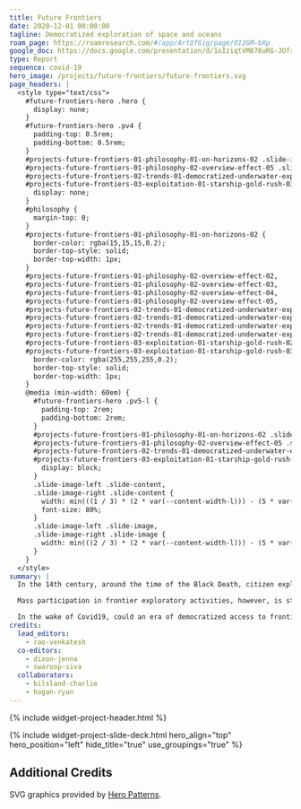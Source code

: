 ```yaml
---
title: Future Frontiers
date: 2020-12-01 00:00:00
tagline: Democratized exploration of space and oceans
roam_page: https://roamresearch.com/#/app/ArtOfGig/page/O12GM-bXp
google_doc: https://docs.google.com/presentation/d/1oIziqtVM878uRG-JOfrQNvGFsQWKP_S_W8cLkhQlXvA/edit
type: Report
sequence: covid-19
hero_image: /projects/future-frontiers/future-frontiers.svg
page_headers: |
  <style type="text/css">
    #future-frontiers-hero .hero {
      display: none;
    }
    #future-frontiers-hero .pv4 {
      padding-top: 0.5rem;
      padding-bottom: 0.5rem;
    }
    #projects-future-frontiers-01-philosophy-01-on-horizons-02 .slide-image,
    #projects-future-frontiers-01-philosophy-02-overview-effect-05 .slide-image,
    #projects-future-frontiers-02-trends-01-democratized-underwater-exploration-05 .slide-image,
    #projects-future-frontiers-03-exploitation-01-starship-gold-rush-03 .slide-image {
      display: none;
    }
    #philosophy {
      margin-top: 0;
    }
    #projects-future-frontiers-01-philosophy-01-on-horizons-02 {
      border-color: rgba(15,15,15,0.2);
      border-top-style: solid;
      border-top-width: 1px;
    }
    #projects-future-frontiers-01-philosophy-02-overview-effect-02,
    #projects-future-frontiers-01-philosophy-02-overview-effect-03,
    #projects-future-frontiers-01-philosophy-02-overview-effect-04,
    #projects-future-frontiers-01-philosophy-02-overview-effect-05,
    #projects-future-frontiers-02-trends-01-democratized-underwater-exploration-02,
    #projects-future-frontiers-02-trends-01-democratized-underwater-exploration-03,
    #projects-future-frontiers-02-trends-01-democratized-underwater-exploration-04,
    #projects-future-frontiers-02-trends-01-democratized-underwater-exploration-05,
    #projects-future-frontiers-03-exploitation-01-starship-gold-rush-02,
    #projects-future-frontiers-03-exploitation-01-starship-gold-rush-03 {
      border-color: rgba(255,255,255,0.2);
      border-top-style: solid;
      border-top-width: 1px;
    }
    @media (min-width: 60em) {
      #future-frontiers-hero .pv5-l {
        padding-top: 2rem;
        padding-bottom: 2rem;
      }
      #projects-future-frontiers-01-philosophy-01-on-horizons-02 .slide-image,
      #projects-future-frontiers-01-philosophy-02-overview-effect-05 .slide-image,
      #projects-future-frontiers-02-trends-01-democratized-underwater-exploration-05 .slide-image,
      #projects-future-frontiers-03-exploitation-01-starship-gold-rush-03 .slide-image {
        display: block;
      }
      .slide-image-left .slide-content,
      .slide-image-right .slide-content {
        width: min(((1 / 3) * (2 * var(--content-width-l))) - (5 * var(--content-padding)), (100% * (1 / 3)) - (2.5 * var(--content-padding)));
        font-size: 80%;
      }
      .slide-image-left .slide-image,
      .slide-image-right .slide-image {
        width: min(((2 / 3) * (2 * var(--content-width-l))) - (5 * var(--content-padding)), (100% * (2 / 3)) - (2.5 * var(--content-padding)));
      }
    }
  </style>
summary: |
  In the 14th century, around the time of the Black Death, citizen explorers like Ibn Battuta and Petrarch planted the earliest seeds of democratized exploration culture. The Age of Exploration witnessed the voyages of explorers like Zheng He, Columbus, Vasco da Gama, and Ferdinand Magellan, who relied on royal patronage. By the 20th century, exploration had become accessible to the educated middle classes, and institutional and state support catalyzed a vast increase in exploratory activity, culminating in the space programs of the U.S. and USSR, as well as efforts like the International Geophysical Year (1957–1958).

  Mass participation in frontier exploratory activities, however, is still not a reality. 

  In the wake of Covid19, could an era of democratized access to frontiers be the key to a renewed sense of larger purpose in the universe for humanity? 
credits:
  lead_editors:
    - rao-venkatesh
  co-editors:
    - dixon-jenna
    - swaroop-siva
  collaborators:
    - bilsland-charlie
    - hogan-ryan
---
```

{% include widget-project-header.html %}

{% include widget-project-slide-deck.html hero_align="top" hero_position="left" hide_title="true" use_groupings="true" %}

## Additional Credits

SVG graphics provided by [Hero Patterns](https://www.heropatterns.com/).
